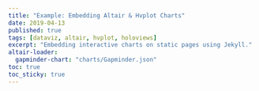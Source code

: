 ```yaml
---
title: "Example: Embedding Altair & Hvplot Charts"
date: 2019-04-13
published: true
tags: [dataviz, altair, hvplot, holoviews]
excerpt: "Embedding interactive charts on static pages using Jekyll."
altair-loader:
  gapminder-chart: "charts/Gapminder.json"
toc: true
toc_sticky: true
---
```



<div id="gapminder-chart"></div>
